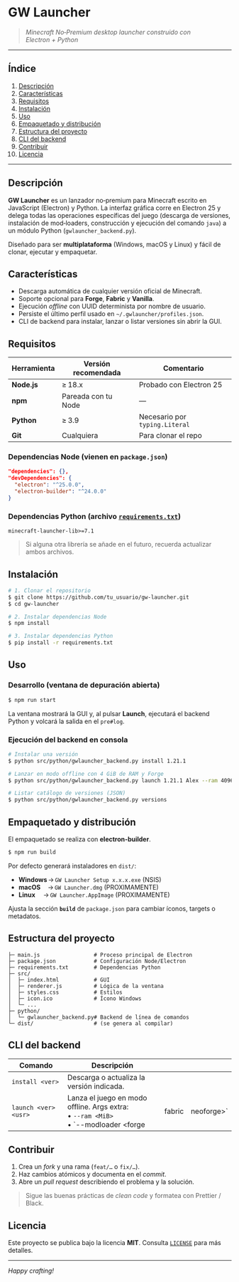 # GW Launcher

> *Minecraft No‑Premium desktop launcher construido con Electron + Python*

---

## Índice

1. [Descripción](#descripción)
2. [Características](#características)
3. [Requisitos](#requisitos)
4. [Instalación](#instalación)
5. [Uso](#uso)
6. [Empaquetado y distribución](#empaquetado-y-distribución)
7. [Estructura del proyecto](#estructura-del-proyecto)
8. [CLI del backend](#cli-del-backend)
9. [Contribuir](#contribuir)
10. [Licencia](#licencia)

---

## Descripción

**GW Launcher** es un lanzador no‑premium para Minecraft escrito en JavaScript (Electron) y Python.
La interfaz gráfica corre en Electron 25 y delega todas las operaciones específicas del juego (descarga de versiones, instalación de mod‑loaders, construcción y ejecución del comando `java`) a un módulo Python (`gwlauncher_backend.py`).

Diseñado para ser **multiplataforma** (Windows, macOS y Linux) y fácil de clonar, ejecutar y empaquetar.

## Características

* Descarga automática de cualquier versión oficial de Minecraft.
* Soporte opcional para **Forge**, **Fabric** y **Vanilla**.
* Ejecución *offline* con UUID determinista por nombre de usuario.
* Persiste el último perfil usado en `~/.gwlauncher/profiles.json`.
* CLI de backend para instalar, lanzar o listar versiones sin abrir la GUI.

## Requisitos

| Herramienta | Versión recomendada | Comentario                     |
| ----------- | ------------------- | ------------------------------ |
| **Node.js** | ≥ 18.x              | Probado con Electron 25        |
| **npm**     | Pareada con tu Node | —                              |
| **Python**  | ≥ 3.9               | Necesario por `typing.Literal` |
| **Git**     | Cualquiera          | Para clonar el repo            |

### Dependencias Node (vienen en `package.json`)

```json
"dependencies": {},
"devDependencies": {
  "electron": "^25.0.0",
  "electron-builder": "^24.0.0"
}
```

### Dependencias Python (archivo [`requirements.txt`](requirements.txt))

```text
minecraft-launcher-lib>=7.1
```

> Si alguna otra librería se añade en el futuro, recuerda actualizar ambos archivos.

## Instalación

```bash
# 1. Clonar el repositorio
$ git clone https://github.com/tu_usuario/gw-launcher.git
$ cd gw-launcher

# 2. Instalar dependencias Node
$ npm install

# 3. Instalar dependencias Python
$ pip install -r requirements.txt
```

## Uso

### Desarrollo (ventana de depuración abierta)

```bash
$ npm run start
```

La ventana mostrará la GUI y, al pulsar **Launch**, ejecutará el backend Python y volcará la salida en el `pre#log`.

### Ejecución del backend en consola

```bash
# Instalar una versión
$ python src/python/gwlauncher_backend.py install 1.21.1

# Lanzar en modo offline con 4 GiB de RAM y Forge
$ python src/python/gwlauncher_backend.py launch 1.21.1 Alex --ram 4096 --modloader forge

# Listar catálogo de versiones (JSON)
$ python src/python/gwlauncher_backend.py versions
```

## Empaquetado y distribución

El empaquetado se realiza con **electron‑builder**.

```bash
$ npm run build
```

Por defecto generará instaladores en `dist/`:

* **Windows** → `GW Launcher Setup x.x.x.exe` (NSIS)
* **macOS**  → `GW Launcher.dmg` (PROXIMAMENTE)
* **Linux**  → `GW Launcher.AppImage` (PROXIMAMENTE)

Ajusta la sección **`build`** de `package.json` para cambiar íconos, targets o metadatos.

## Estructura del proyecto

```text
├─ main.js                 # Proceso principal de Electron
├─ package.json            # Configuración Node/Electron
├─ requirements.txt        # Dependencias Python
├─ src/
│  ├─ index.html           # GUI
│  ├─ renderer.js          # Lógica de la ventana
│  ├─ styles.css           # Estilos
│  ├─ icon.ico             # Ícono Windows
│  └─ ...
├─ python/
│  └─ gwlauncher_backend.py# Backend de línea de comandos
└─ dist/                   # (se genera al compilar)
```

## CLI del backend

| Comando              | Descripción                                                                               |        |             |
| -------------------- | ----------------------------------------------------------------------------------------- | ------ | ----------- |
| `install <ver>`      | Descarga o actualiza la versión indicada.                                                 |        |             |
| `launch <ver> <usr>` | Lanza el juego en modo offline. Args extra:<br>• `--ram <MiB>`<br>• \`--modloader \<forge | fabric | neoforge>\` |

## Contribuir

1. Crea un *fork* y una rama (`feat/…` o `fix/…`).
2. Haz cambios atómicos y documenta en el *commit*.
3. Abre un *pull request* describiendo el problema y la solución.

> Sigue las buenas prácticas de *clean code* y formatea con Prettier / Black.

## Licencia

Este proyecto se publica bajo la licencia **MIT**. Consulta [`LICENSE`](LICENSE) para más detalles.

---

*Happy crafting!*
